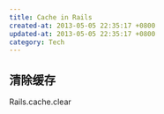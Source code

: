 ```yaml
---
title: Cache in Rails
created-at: 2013-05-05 22:35:17 +0800
updated-at: 2013-05-05 22:35:17 +0800
category: Tech
---
```


## 清除缓存
Rails.cache.clear
